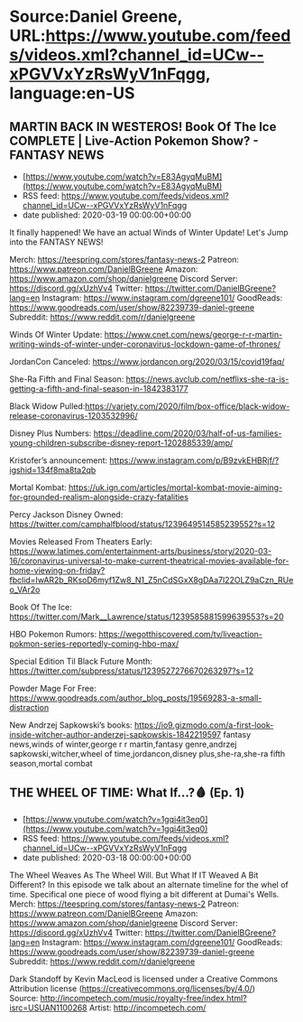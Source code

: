 # Source:Daniel Greene, URL:https://www.youtube.com/feeds/videos.xml?channel_id=UCw--xPGVVxYzRsWyV1nFqgg, language:en-US

## MARTIN BACK IN WESTEROS! Book Of The Ice COMPLETE | Live-Action Pokemon Show? - FANTASY NEWS
 - [https://www.youtube.com/watch?v=E83AgyqMuBM](https://www.youtube.com/watch?v=E83AgyqMuBM)
 - RSS feed: https://www.youtube.com/feeds/videos.xml?channel_id=UCw--xPGVVxYzRsWyV1nFqgg
 - date published: 2020-03-19 00:00:00+00:00

It finally happened! We have an actual Winds of Winter Update! Let's Jump into the FANTASY NEWS! 

Merch: https://teespring.com/stores/fantasy-news-2
Patreon: https://www.patreon.com/DanielBGreene
Amazon: https://www.amazon.com/shop/danielgreene
Discord Server: https://discord.gg/xUzhVv4
Twitter: https://twitter.com/DanielBGreene?lang=en
Instagram: https://www.instagram.com/dgreene101/
GoodReads: https://www.goodreads.com/user/show/82239739-daniel-greene
Subreddit: https://www.reddit.com/r/danielgreene

Winds Of Winter Update: https://www.cnet.com/news/george-r-r-martin-writing-winds-of-winter-under-coronavirus-lockdown-game-of-thrones/

JordanCon Canceled: https://www.jordancon.org/2020/03/15/covid19faq/

She-Ra Fifth and Final Season: https://news.avclub.com/netflixs-she-ra-is-getting-a-fifth-and-final-season-in-1842383177

Black Widow Pulled:https://variety.com/2020/film/box-office/black-widow-release-coronavirus-1203532996/

Disney Plus Numbers: https://deadline.com/2020/03/half-of-us-families-young-children-subscribe-disney-report-1202885339/amp/

Kristofer’s announcement: https://www.instagram.com/p/B9zvkEHBRjf/?igshid=134f8ma8ta2qb

Mortal Kombat: https://uk.ign.com/articles/mortal-kombat-movie-aiming-for-grounded-realism-alongside-crazy-fatalities

Percy Jackson Disney Owned: https://twitter.com/camphalfblood/status/1239649514585239552?s=12

Movies Released From Theaters Early: https://www.latimes.com/entertainment-arts/business/story/2020-03-16/coronavirus-universal-to-make-current-theatrical-movies-available-for-home-viewing-on-friday?fbclid=IwAR2b_RKsoD6myf1Zw8_N1_Z5nCdSGxX8gDAa7l22OLZ9aCzn_RUeo_VAr2o

Book Of The Ice: https://twitter.com/Mark__Lawrence/status/1239585881599639553?s=20

HBO Pokemon Rumors: https://wegotthiscovered.com/tv/liveaction-pokmon-series-reportedly-coming-hbo-max/

Special Edition Til Black Future Month: https://twitter.com/subpress/status/1239527276670263297?s=12

Powder Mage For Free: https://www.goodreads.com/author_blog_posts/19569283-a-small-distraction

New Andrzej Sapkowski’s books: https://io9.gizmodo.com/a-first-look-inside-witcher-author-anderzej-sapkowskis-1842219597
fantasy news,winds of winter,george r r martin,fantasy genre,andrzej sapkowski,witcher,wheel of time,jordancon,disney plus,she-ra,she-ra fifth season,mortal combat

## THE WHEEL OF TIME: What If...?🩸 (Ep. 1)
 - [https://www.youtube.com/watch?v=1gqi4it3eq0](https://www.youtube.com/watch?v=1gqi4it3eq0)
 - RSS feed: https://www.youtube.com/feeds/videos.xml?channel_id=UCw--xPGVVxYzRsWyV1nFqgg
 - date published: 2020-03-18 00:00:00+00:00

The Wheel Weaves As The Wheel Will. But What If IT Weaved A Bit Different? In this episode we talk about an alternate timeline for the whel of time. Specifical one piece of wood flying a bit different at Dumai's Wells.
Merch: https://teespring.com/stores/fantasy-news-2
Patreon: https://www.patreon.com/DanielBGreene
Amazon: https://www.amazon.com/shop/danielgreene
Discord Server: https://discord.gg/xUzhVv4
Twitter: https://twitter.com/DanielBGreene?lang=en
Instagram: https://www.instagram.com/dgreene101/
GoodReads: https://www.goodreads.com/user/show/82239739-daniel-greene
Subreddit: https://www.reddit.com/r/danielgreene

Dark Standoff by Kevin MacLeod is licensed under a Creative Commons Attribution license (https://creativecommons.org/licenses/by/4.0/)
Source: http://incompetech.com/music/royalty-free/index.html?isrc=USUAN1100268
Artist: http://incompetech.com/

